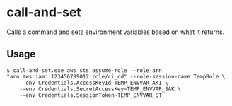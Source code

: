 # call-and-set
Calls a command and sets environment variables based on what it returns.
## Usage

```
$ call-and-set.exe aws sts assume-role --role-arn "arn:aws:iam::123456789012:role/ci_cd" --role-session-name TempRole \
	--env Credentials.AccessKeyId~TEMP_ENVVAR_AKI \
	--env Credentials.SecretAccessKey~TEMP_ENVVAR_SAK \
	--env Credentials.SessionToken~TEMP_ENVVAR_ST
```